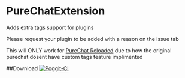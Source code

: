 # PureChatExtension
Adds extra tags support for plugins

Please request your plugin to be added with a reason on the issue tab

This will ONLY work for [PureChat Reloaded](https://github.com/dihydrogen-monoxide/PureChatReloaded) due to how the original purechat dosent have custom tags feature implimented

##Download
[![Poggit-CI](https://poggit.pmmp.io/ci.badge/dihydrogen-monoxide/PureChatExtension/PureChatExtension)](https://poggit.pmmp.io/ci/dihydrogen-monoxide/PureChatExtension/PureChatExtension)
